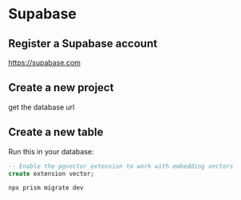 # Supabase

## Register a Supabase account
https://supabase.com

## Create a new project

get the database url

## Create a new table
Run this in your database:

```sql
-- Enable the pgvector extension to work with embedding vectors
create extension vector;
```

```shell
npx prism migrate dev
```